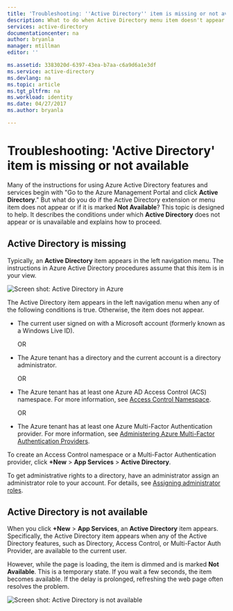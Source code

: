 ```yaml
---
title: 'Troubleshooting: ''Active Directory'' item is missing or not available | Microsoft Docs'
description: What to do when Active Directory menu item doesn't appear in the Azure Management Portal.
services: active-directory
documentationcenter: na
author: bryanla
manager: mtillman
editor: ''

ms.assetid: 3383020d-6397-43ea-b7aa-c6a9d6a1e3df
ms.service: active-directory
ms.devlang: na
ms.topic: article
ms.tgt_pltfrm: na
ms.workload: identity
ms.date: 04/27/2017
ms.author: bryanla

---
```

# Troubleshooting: 'Active Directory' item is missing or not available
Many of the instructions for using Azure Active Directory features and services begin with "Go to the Azure Management Portal and click **Active Directory**." But what do you do if the Active Directory extension or menu item does not appear or if it is marked **Not Available**? This topic is designed to help. It describes the conditions under which **Active Directory** does not appear or is unavailable and explains how to proceed.

## Active Directory is missing
Typically, an **Active Directory** item appears in the left navigation menu. The instructions in Azure Active Directory procedures assume that this item is in your view.

![Screen shot: Active Directory in Azure](./media/active-directory-troubleshooting/typical-view.png)

The Active Directory item appears in the left navigation menu when any of the following conditions is true. Otherwise, the item does not appear.

* The current user signed on with a Microsoft account (formerly known as a Windows Live ID).
  
    OR
* The Azure tenant has a directory and the current account is a directory administrator.
  
    OR
* The Azure tenant has at least one Azure AD Access Control (ACS) namespace. For more information, see [Access Control Namespace](https://msdn.microsoft.com/library/azure/gg185908.aspx).
  
    OR
* The Azure tenant has at least one Azure Multi-Factor Authentication provider. For more information, see [Administering Azure Multi-Factor Authentication Providers](../multi-factor-authentication/multi-factor-authentication-get-started-cloud.md).

To create an Access Control namespace or a Multi-Factor Authentication provider, click **+New** > **App Services** > **Active Directory**.

To get administrative rights to a directory, have an administrator assign an administrator role to your account. For details, see [Assigning administrator roles](active-directory-assign-admin-roles-azure-portal.md).

## Active Directory is not available
When you click **+New** > **App Services**, an **Active Directory** item appears. Specifically, the Active Directory item appears when any of the Active Directory features, such as Directory, Access Control, or Multi-Factor Auth Provider, are available to the current user.

However, while the page is loading, the item is dimmed and is marked **Not Available**. This is a temporary state. If you wait a few seconds, the item becomes available. If the delay is prolonged, refreshing the web page often resolves the problem.

![Screen shot: Active Directory is not available](./media/active-directory-troubleshooting/not-available.png)

